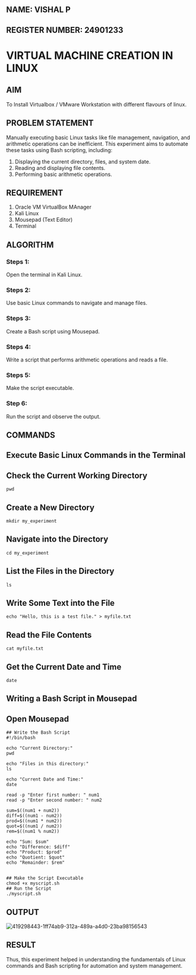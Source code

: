  ## NAME: VISHAL P
 ## REGISTER NUMBER: 24901233
 # VIRTUAL MACHINE CREATION IN LINUX
  ## AIM
  To Install Virtualbox / VMware Workstation with different flavours of linux.
## PROBLEM STATEMENT
Manually executing basic Linux tasks like file management, navigation, and arithmetic operations can be inefficient. This experiment aims to automate these tasks using Bash scripting, including:

1. Displaying the current directory, files, and system date.
2. Reading and displaying file contents.
3. Performing basic arithmetic operations.

## REQUIREMENT
1. Oracle VM VirtualBox MAnager
2. Kali Linux
3. Mousepad (Text Editor)
4. Terminal

## ALGORITHM
 ### Steps 1:
Open the terminal in Kali Linux.
    
 ### Steps 2:
Use basic Linux commands to navigate and manage files.

    
 ### Steps 3:
Create a Bash script using Mousepad.

 ### Steps 4:
Write a script that performs arithmetic operations and reads a file.
 
 ### Steps 5:
Make the script executable.

 ### Step 6:
Run the script and observe the output.
     
## COMMANDS
##    Execute Basic Linux Commands in the Terminal
## Check the Current Working Directory
```pwd```
## Create a New Directory
```mkdir my_experiment```
## Navigate into the Directory
```cd my_experiment```
## List the Files in the Directory
```ls```
## Write Some Text into the File
```echo "Hello, this is a test file." > myfile.txt```
## Read the File Contents
```cat myfile.txt```
## Get the Current Date and Time
```date```
## Writing a Bash Script in Mousepad
## Open Mousepad
```mousepad myscript.sh &
## Write the Bash Script
#!/bin/bash 

echo "Current Directory:"
pwd

echo "Files in this directory:"
ls

echo "Current Date and Time:"
date

read -p "Enter first number: " num1
read -p "Enter second number: " num2

sum=$((num1 + num2))
diff=$((num1 - num2))
prod=$((num1 * num2))
quot=$((num1 / num2))
rem=$((num1 % num2))

echo "Sum: $sum"
echo "Difference: $diff"
echo "Product: $prod"
echo "Quotient: $quot"
echo "Remainder: $rem"


## Make the Script Executable
chmod +x myscript.sh
## Run the Script
./myscript.sh
```


## OUTPUT


![419298443-1ff74ab9-312a-489a-a4d0-23ba98156543](https://github.com/user-attachments/assets/cd1afe9b-9efd-4afa-934a-c0e72aa0b446)




## RESULT
Thus, this experiment helped in understanding the fundamentals of Linux commands and Bash scripting for automation and system management.
 

  


